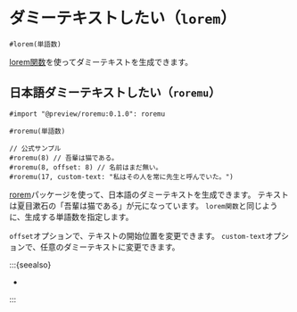 # ダミーテキストしたい（``lorem``）

```typ
#lorem(単語数)
```

[lorem関数](https://typst.app/docs/reference/text/lorem/)を使ってダミーテキストを生成できます。

## 日本語ダミーテキストしたい（``roremu``）

```typ
#import "@preview/roremu:0.1.0": roremu

#roremu(単語数)

// 公式サンプル
#roremu(8) // 吾輩は猫である。
#roremu(8, offset: 8) // 名前はまだ無い。
#roremu(17, custom-text: "私はその人を常に先生と呼んでいた。")
```

[rorem](https://github.com/typst/packages/tree/main/packages/preview/roremu/)パッケージを使って、日本語のダミーテキストを生成できます。
テキストは夏目漱石の「吾輩は猫である」が元になっています。
``lorem関数``と同じように、生成する単語数を指定します。

``offset``オプションで、テキストの開始位置を変更できます。
``custom-text``オプションで、任意のダミーテキストに変更できます。

:::{seealso}

- [](../latex/latex-bxjalipsum.md)

:::
